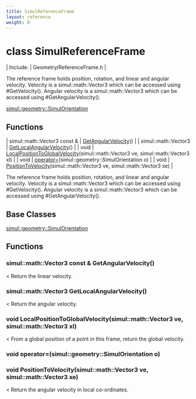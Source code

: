 ```yaml
---
title: SimulReferenceFrame
layout: reference
weight: 0
---
```

class SimulReferenceFrame
===

| Include: | Geometry/ReferenceFrame.h |

The reference frame holds position, rotation, and linear and angular velocity.
Velocity is a simul::math::Vector3 which can be accessed using #GetVelocity().
Angular velocity is a simul::math::Vector3 which can be accessed using #GetAngularVelocity().
  

[simul::geometry::SimulOrientation](simulorientation.html)

Functions
---

| simul::math::Vector3  const & | [GetAngularVelocity](#GetAngularVelocity)() |
| simul::math::Vector3 | [GetLocalAngularVelocity](#GetLocalAngularVelocity)() |
| void | [LocalPositionToGlobalVelocity](#LocalPositionToGlobalVelocity)(simul::math::Vector3 ve, simul::math::Vector3 xl) |
| void | [operator=](#operator=)(simul::geometry::SimulOrientation o) |
| void | [PositionToVelocity](#PositionToVelocity)(simul::math::Vector3 ve, simul::math::Vector3 xe) |

The reference frame holds position, rotation, and linear and angular velocity.
Velocity is a simul::math::Vector3 which can be accessed using #GetVelocity().
Angular velocity is a simul::math::Vector3 which can be accessed using #GetAngularVelocity().
  


Base Classes
---
[simul::geometry::SimulOrientation](simulorientation.html)

Functions
---
<a name="GetAngularVelocity"></a>
### simul::math::Vector3  const & GetAngularVelocity()
< Return the linear velocity.
<a name="GetLocalAngularVelocity"></a>
### simul::math::Vector3 GetLocalAngularVelocity()
< Return the angular velocity.
<a name="LocalPositionToGlobalVelocity"></a>
### void LocalPositionToGlobalVelocity(simul::math::Vector3 ve, simul::math::Vector3 xl)
< From a global position of a point in this frame, return the global velocity.
<a name="operator="></a>
### void operator=(simul::geometry::SimulOrientation o)




<a name="PositionToVelocity"></a>
### void PositionToVelocity(simul::math::Vector3 ve, simul::math::Vector3 xe)
< Return the angular velocity in local co-ordinates.

